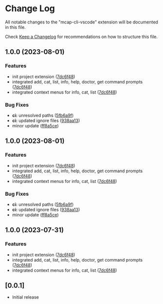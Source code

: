 # Change Log

All notable changes to the "mcap-cli-vscode" extension will be documented in this file.

Check [Keep a Changelog](http://keepachangelog.com/) for recommendations on how to structure this file.

## 1.0.0 (2023-08-01)


### Features

* init project extension ([7dc6f48](https://github.com/tiwaojo/foxglove-mcap/commit/7dc6f485feca9e72d6ef9cc6778d3c837c63e453))
* integrated add, cat, list, info, help, doctor, get command prompts ([7dc6f48](https://github.com/tiwaojo/foxglove-mcap/commit/7dc6f485feca9e72d6ef9cc6778d3c837c63e453))
* integrated context menus for info, cat, list ([7dc6f48](https://github.com/tiwaojo/foxglove-mcap/commit/7dc6f485feca9e72d6ef9cc6778d3c837c63e453))


### Bug Fixes

* **ci:** unresolved paths ([5fb6a9f](https://github.com/tiwaojo/foxglove-mcap/commit/5fb6a9f4246f7012978535a0b6aee5ac450720a8))
* **ci:** updated ignore files ([938aa13](https://github.com/tiwaojo/foxglove-mcap/commit/938aa13d59ea9d1176e46f721c550c13ee758003))
* minor update ([ff8a5ce](https://github.com/tiwaojo/foxglove-mcap/commit/ff8a5ce2c6edbdea5f68d269d885f5e01a2ec56f))

## 1.0.0 (2023-08-01)


### Features

* init project extension ([7dc6f48](https://github.com/tiwaojo/foxglove-mcap/commit/7dc6f485feca9e72d6ef9cc6778d3c837c63e453))
* integrated add, cat, list, info, help, doctor, get command prompts ([7dc6f48](https://github.com/tiwaojo/foxglove-mcap/commit/7dc6f485feca9e72d6ef9cc6778d3c837c63e453))
* integrated context menus for info, cat, list ([7dc6f48](https://github.com/tiwaojo/foxglove-mcap/commit/7dc6f485feca9e72d6ef9cc6778d3c837c63e453))


### Bug Fixes

* **ci:** unresolved paths ([5fb6a9f](https://github.com/tiwaojo/foxglove-mcap/commit/5fb6a9f4246f7012978535a0b6aee5ac450720a8))
* **ci:** updated ignore files ([938aa13](https://github.com/tiwaojo/foxglove-mcap/commit/938aa13d59ea9d1176e46f721c550c13ee758003))
* minor update ([ff8a5ce](https://github.com/tiwaojo/foxglove-mcap/commit/ff8a5ce2c6edbdea5f68d269d885f5e01a2ec56f))

## 1.0.0 (2023-07-31)


### Features

* init project extension ([7dc6f48](https://github.com/tiwaojo/foxglove-mcap/commit/7dc6f485feca9e72d6ef9cc6778d3c837c63e453))
* integrated add, cat, list, info, help, doctor, get command prompts ([7dc6f48](https://github.com/tiwaojo/foxglove-mcap/commit/7dc6f485feca9e72d6ef9cc6778d3c837c63e453))
* integrated context menus for info, cat, list ([7dc6f48](https://github.com/tiwaojo/foxglove-mcap/commit/7dc6f485feca9e72d6ef9cc6778d3c837c63e453))

## [0.0.1]

- Initial release
